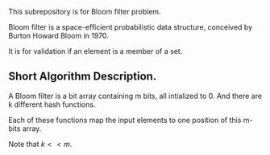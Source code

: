 This subrepository is for Bloom filter problem. <br>

Bloom filter is a space-efficient probabilistic data structure, conceived by Burton Howard Bloom in 1970. <br>

It is for validation if an element is a member of a set. <br>

## Short Algorithm Description.

A Bloom filter is a bit array containing m bits, all intialized to 0. And there are k different hash functions. <br>

Each of these functions map the input elements to one position of this m-bits array. 

Note that $k << m$. 


